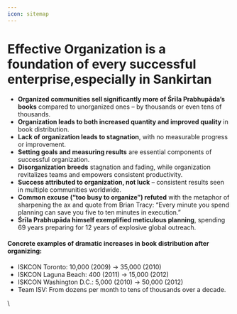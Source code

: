 ```yaml
---
icon: sitemap
---
```


# Effective Organization is a foundation of every successful enterprise,especially in Sankirtan

* **Organized communities sell significantly more of Śrīla Prabhupāda’s books** compared to unorganized ones – by thousands or even tens of thousands.
* **Organization leads to both increased quantity and improved quality** in book distribution.
* **Lack of organization leads to stagnation**, with no measurable progress or improvement.
* **Setting goals and measuring results** are essential components of successful organization.
* **Disorganization breeds** stagnation and fading, while organization revitalizes teams and empowers consistent productivity.
* **Success attributed to organization, not luck** – consistent results seen in multiple communities worldwide.
* **Common excuse (“too busy to organize”) refuted** with the metaphor of sharpening the ax and quote from Brian Tracy: “Every minute you spend planning can save you five to ten minutes in execution.”
* **Śrīla Prabhupāda himself exemplified meticulous planning**, spending 69 years preparing for 12 years of explosive global outreach.

#### Concrete examples of dramatic increases in book distribution after organizing:

* ISKCON Toronto: 10,000 (2009) → 35,000 (2010)
* ISKCON Laguna Beach: 400 (2011) → 15,000 (2012)
* ISKCON Washington D.C.: 5,000 (2010) → 50,000 (2012)
* Team ISV: From dozens per month to tens of thousands over a decade.



\


### &#x20;
